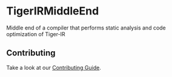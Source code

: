 # TigerIRMiddleEnd

Middle end of a compiler that performs static analysis and code optimization of Tiger-IR

## Contributing

Take a look at our [Contributing Guide](CONTRIBUTING.md).

